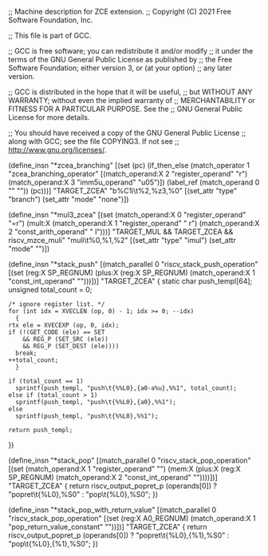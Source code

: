 ;; Machine description for ZCE extension.
;; Copyright (C) 2021 Free Software Foundation, Inc.

;; This file is part of GCC.

;; GCC is free software; you can redistribute it and/or modify
;; it under the terms of the GNU General Public License as published by
;; the Free Software Foundation; either version 3, or (at your option)
;; any later version.

;; GCC is distributed in the hope that it will be useful,
;; but WITHOUT ANY WARRANTY; without even the implied warranty of
;; MERCHANTABILITY or FITNESS FOR A PARTICULAR PURPOSE.  See the
;; GNU General Public License for more details.

;; You should have received a copy of the GNU General Public License
;; along with GCC; see the file COPYING3.  If not see
;; <http://www.gnu.org/licenses/>.

(define_insn "*zcea_branching<mode>"
  [(set (pc)
	(if_then_else
	 (match_operator 1 "zcea_branching_operator"
			 [(match_operand:X 2 "register_operand" "r")
			  (match_operand:X 3 "imm5u_operand" "u05")])
	 (label_ref (match_operand 0 "" ""))
	 (pc)))]
  "TARGET_ZCEA"
  "b%C1i\t%2,%z3,%0"
  [(set_attr "type" "branch")
   (set_attr "mode" "none")])

(define_insn "*mul<mode>3_zcea"
  [(set (match_operand:X          0 "register_operand" "=r")
	(mult:X (match_operand:X 1 "register_operand" " r")
		 (match_operand:X 2 "const_arith_operand" " I")))]
  "TARGET_MUL && TARGET_ZCEA && riscv_mzce_muli"
  "muli\t%0,%1,%2"
  [(set_attr "type" "imul")
   (set_attr "mode" "<MODE>")])

(define_insn "*stack_push<mode>"
  [(match_parallel 0 "riscv_stack_push_operation"
    [(set (reg:X SP_REGNUM) (plus:X (reg:X SP_REGNUM)
      (match_operand:X 1 "const_int_operand" "")))])]
  "TARGET_ZCEA"
  {
    static char push_templ[64];
    unsigned total_count = 0;

    /* ignore register list. */
    for (int idx = XVECLEN (op, 0) - 1; idx >= 0; --idx)
      {
	rtx ele = XVECEXP (op, 0, idx);
	if (!(GET_CODE (ele) == SET
	    && REG_P (SET_SRC (ele))
	    && REG_P (SET_DEST (ele))))
	  break;
	++total_count;
      }

    if (total_count == 1)
      sprintf(push_templ, "push\t{%%L0},{a0-a%u},%%1", total_count);
    else if (total_count > 1)
      sprintf(push_templ, "push\t{%%L0},{a0},%%1");
    else
      sprintf(push_templ, "push\t{%%L0},%%1");

    return push_templ;
  })

(define_insn "*stack_pop<mode>"
  [(match_parallel 0 "riscv_stack_pop_operation"
    [(set (match_operand:X 1 "register_operand" "")
      (mem:X (plus:X (reg:X SP_REGNUM)
	(match_operand:X 2 "const_int_operand" ""))))])]
  "TARGET_ZCEA"
  {
    return riscv_output_popret_p (operands[0]) ?
	"popret\t{%L0},%S0" :
	"pop\t{%L0},%S0";
  })

(define_insn "*stack_pop_with_return_value<mode>"
  [(match_parallel 0 "riscv_stack_pop_operation"
    [(set (reg:X A0_REGNUM)
      (match_operand:X 1 "pop_return_value_constant" ""))])]
  "TARGET_ZCEA"
  {
    return riscv_output_popret_p (operands[0]) ?
	"popret\t{%L0},{%1},%S0" :
	"pop\t{%L0},{%1},%S0";
  })

